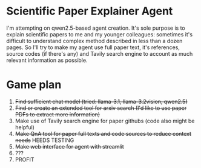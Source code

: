 # Scientific Paper Explainer Agent

I'm attempting on qwen2.5-based agent creation. It's sole purpose is to explain scientific papers to me and my 
younger colleagues: sometimes it's difficult to understand complex method described in less than a dozen pages. So I'll
try to make my agent use full paper text, it's references, source codes (if there's any) and Tavily search engine 
to account as much relevant information as possible.

# Game plan

1. ~~Find sufficient chat model (tried: llama-3.1, llama-3.2vision, qwen2.5)~~
2. ~~Find or create an extended tool for arxiv search (I'd like to use paper PDFs to extract more information)~~
3. Make use of Tavily search engine for paper githubs (code also might be helpful)
4. ~~Make QnA tool for paper full texts and code sources to reduce context needs~~ HEEDS TESTING
5. ~~Make web interface for agent with streamlit~~ 
6. ???
7. PROFIT
